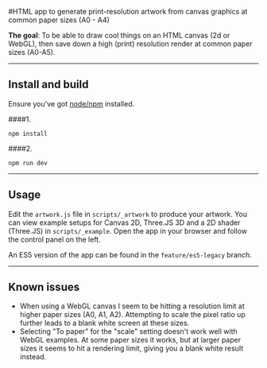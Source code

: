 #HTML app to generate print-resolution artwork from canvas graphics at common paper sizes (A0 - A4)

__The goal__: To be able to draw cool things on an HTML canvas (2d or WebGL), then save down a high (print) resolution render at common paper sizes (A0-A5).

---

## Install and build

Ensure you've got [node/npm](https://nodejs.org/en/) installed.

####1.
```
npm install
```

####2. 
```
npm run dev
```

---

## Usage

Edit the `artwork.js` file in `scripts/_artwork` to produce your artwork. You can view example setups for Canvas 2D, Three.JS 3D and a 2D shader (Three.JS) in `scripts/_example`. Open the app in your browser and follow the control panel on the left. 

An ES5 version of the app can be found in the `feature/es5-legacy` branch. 

---

## Known issues

- When using a WebGL canvas I seem to be hitting a resolution limit at higher paper sizes (A0, A1, A2). Attempting to scale the pixel ratio up further leads to a blank white screen at these sizes.
- Selecting "To paper" for the "scale" setting doesn't work well with WebGL examples. At some paper sizes it works, but at larger paper sizes it seems to hit a rendering limit, giving you a blank white result instead. 